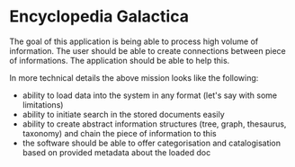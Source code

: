 # Encyclopedia Galactica
The goal of this application is being able to process high volume of information. The user should be able to 
create connections between piece of informations. The application should be able to help this.

In more technical details the above mission looks like the following:

- ability to load data into the system in any format (let's say with some limitations)
- ability to initiate search in the stored documents easily
- ability to create abstract information structures (tree, graph, thesaurus, taxonomy) and chain the piece of information to this
- the software should be able to offer categorisation and catalogisation based on provided metadata about the loaded doc
